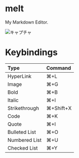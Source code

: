 # melt

My Markdown Editor.

![キャプチャ](https://raw.githubusercontent.com/wiki/qazsato/melt/melt.png)

# Keybindings

| Type			| Command 	|
|:--------------|:----------|
| HyperLink		| ⌘+L      	| 
| Image			| ⌘+G      	| 
| Bold      	| ⌘+B       | 
| Italic    	| ⌘+I       | 
| Strikethrough | ⌘+Shift+X	| 
| Code    		| ⌘+K		| 
| Quote    		| ⌘+I		| 
| Bulleted List | ⌘+O		| 
| Numbered List | ⌘+U		| 
| Checked List 	| ⌘+Y		| 
